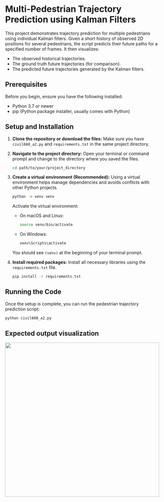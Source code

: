 # Multi-Pedestrian Trajectory Prediction using Kalman Filters

This project demonstrates trajectory prediction for multiple pedestrians using individual Kalman filters. Given a short history of observed 2D positions for several pedestrians, the script predicts their future paths for a specified number of frames. It then visualizes:
* The observed historical trajectories.
* The ground truth future trajectories (for comparison).
* The predicted future trajectories generated by the Kalman filters.

## Prerequisites

Before you begin, ensure you have the following installed:
* Python 3.7 or newer
* pip (Python package installer, usually comes with Python)

## Setup and Installation

1.  **Clone the repository or download the files:**
    Make sure you have `civil608_a2.py` and `requirements.txt` in the same project directory.

2.  **Navigate to the project directory:**
    Open your terminal or command prompt and change to the directory where you saved the files.
    ```bash
    cd path/to/your/project_directory
    ```

3.  **Create a virtual environment (Recommended):**
    Using a virtual environment helps manage dependencies and avoids conflicts with other Python projects.
    ```bash
    python -m venv venv
    ```
    Activate the virtual environment:
    * On macOS and Linux:
        ```bash
        source venv/bin/activate
        ```
    * On Windows:
        ```bash
        venv\Scripts\activate
        ```
    You should see `(venv)` at the beginning of your terminal prompt.

4.  **Install required packages:**
    Install all necessary libraries using the `requirements.txt` file.
    ```bash
    pip install -r requirements.txt
    ```

## Running the Code

Once the setup is complete, you can run the pedestrian trajectory prediction script:

```bash
python civil608_a2.py
```

## Expected output visualization
<image src="expected_output.png" width="500">
